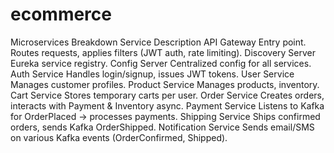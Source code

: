 # ecommerce
Microservices Breakdown
Service	Description
API Gateway	Entry point. Routes requests, applies filters (JWT auth, rate limiting).
Discovery Server	Eureka service registry.
Config Server	Centralized config for all services.
Auth Service	Handles login/signup, issues JWT tokens.
User Service	Manages customer profiles.
Product Service	Manages products, inventory.
Cart Service	Stores temporary carts per user.
Order Service	Creates orders, interacts with Payment & Inventory async.
Payment Service	Listens to Kafka for OrderPlaced → processes payments.
Shipping Service	Ships confirmed orders, sends Kafka OrderShipped.
Notification Service	Sends email/SMS on various Kafka events (OrderConfirmed, Shipped).
